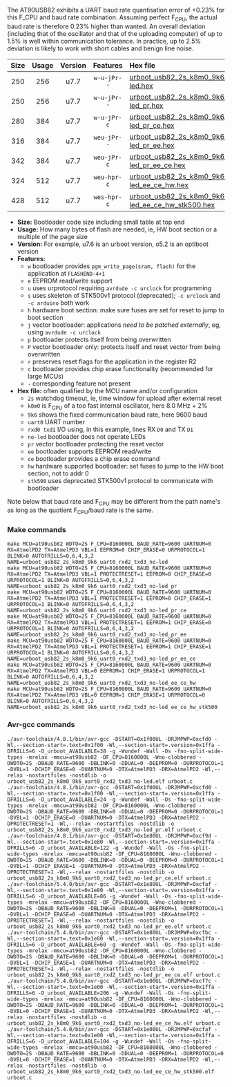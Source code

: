 The AT90USB82 exhibits a UART baud rate quantisation error of +0.23% for this F_CPU and baud rate combination. Assuming perfect F<sub>CPU</sub>, the actual baud rate is therefore 0.23% higher than wanted. An overall deviation (including that of the oscillator and that of the uploading computer) of up to 1.5% is well within communication tolerance. In practice, up to 2.5% deviation is likely to work with short cables and benign line noise.

|Size|Usage|Version|Features|Hex file|
|:-:|:-:|:-:|:-:|:--|
|250|256|u7.7|`w-u-jPr--`|[urboot_usb82_2s_k8m0_9k6_uart0_rxd2_txd3_no-led.hex](https://raw.githubusercontent.com/stefanrueger/urboot.hex/main/mcus/at90usb82/watchdog_2_s/internal_oscillator%2B2%25/%2B8m000000_hz/%2B%2B%2B9k6_baud/uart0_rxd2_txd3/no-led/urboot_usb82_2s_k8m0_9k6_uart0_rxd2_txd3_no-led.hex)|
|250|256|u7.7|`w-u-jPr--`|[urboot_usb82_2s_k8m0_9k6_uart0_rxd2_txd3_no-led_pr.hex](https://raw.githubusercontent.com/stefanrueger/urboot.hex/main/mcus/at90usb82/watchdog_2_s/internal_oscillator%2B2%25/%2B8m000000_hz/%2B%2B%2B9k6_baud/uart0_rxd2_txd3/no-led/urboot_usb82_2s_k8m0_9k6_uart0_rxd2_txd3_no-led_pr.hex)|
|280|384|u7.7|`w-u-jPr-c`|[urboot_usb82_2s_k8m0_9k6_uart0_rxd2_txd3_no-led_pr_ce.hex](https://raw.githubusercontent.com/stefanrueger/urboot.hex/main/mcus/at90usb82/watchdog_2_s/internal_oscillator%2B2%25/%2B8m000000_hz/%2B%2B%2B9k6_baud/uart0_rxd2_txd3/no-led/urboot_usb82_2s_k8m0_9k6_uart0_rxd2_txd3_no-led_pr_ce.hex)|
|316|384|u7.7|`weu-jPr--`|[urboot_usb82_2s_k8m0_9k6_uart0_rxd2_txd3_no-led_pr_ee.hex](https://raw.githubusercontent.com/stefanrueger/urboot.hex/main/mcus/at90usb82/watchdog_2_s/internal_oscillator%2B2%25/%2B8m000000_hz/%2B%2B%2B9k6_baud/uart0_rxd2_txd3/no-led/urboot_usb82_2s_k8m0_9k6_uart0_rxd2_txd3_no-led_pr_ee.hex)|
|342|384|u7.7|`weu-jPr-c`|[urboot_usb82_2s_k8m0_9k6_uart0_rxd2_txd3_no-led_pr_ee_ce.hex](https://raw.githubusercontent.com/stefanrueger/urboot.hex/main/mcus/at90usb82/watchdog_2_s/internal_oscillator%2B2%25/%2B8m000000_hz/%2B%2B%2B9k6_baud/uart0_rxd2_txd3/no-led/urboot_usb82_2s_k8m0_9k6_uart0_rxd2_txd3_no-led_pr_ee_ce.hex)|
|324|512|u7.7|`weu-hpr-c`|[urboot_usb82_2s_k8m0_9k6_uart0_rxd2_txd3_no-led_ee_ce_hw.hex](https://raw.githubusercontent.com/stefanrueger/urboot.hex/main/mcus/at90usb82/watchdog_2_s/internal_oscillator%2B2%25/%2B8m000000_hz/%2B%2B%2B9k6_baud/uart0_rxd2_txd3/no-led/urboot_usb82_2s_k8m0_9k6_uart0_rxd2_txd3_no-led_ee_ce_hw.hex)|
|428|512|u7.7|`wes-hpr-c`|[urboot_usb82_2s_k8m0_9k6_uart0_rxd2_txd3_no-led_ee_ce_hw_stk500.hex](https://raw.githubusercontent.com/stefanrueger/urboot.hex/main/mcus/at90usb82/watchdog_2_s/internal_oscillator%2B2%25/%2B8m000000_hz/%2B%2B%2B9k6_baud/uart0_rxd2_txd3/no-led/urboot_usb82_2s_k8m0_9k6_uart0_rxd2_txd3_no-led_ee_ce_hw_stk500.hex)|

- **Size:** Bootloader code size including small table at top end
- **Usage:** How many bytes of flash are needed, ie, HW boot section or a multiple of the page size
- **Version:** For example, u7.6 is an urboot version, o5.2 is an optiboot version
- **Features:**
  + `w` bootloader provides `pgm_write_page(sram, flash)` for the application at `FLASHEND-4+1`
  + `e` EEPROM read/write support
  + `u` uses urprotocol requiring `avrdude -c urclock` for programming
  + `s` uses skeleton of STK500v1 protocol (deprecated); `-c urclock` and `-c arduino` both work
  + `h` hardware boot section: make sure fuses are set for reset to jump to boot section
  + `j` vector bootloader: applications *need to be patched externally*, eg, using `avrdude -c urclock`
  + `p` bootloader protects itself from being overwritten
  + `P` vector bootloader only: protects itself and reset vector from being overwritten
  + `r` preserves reset flags for the application in the register R2
  + `c` bootloader provides chip erase functionality (recommended for large MCUs)
  + `-` corresponding feature not present
- **Hex file:** often qualified by the MCU name and/or configuration
  + `2s` watchdog timeout, ie, time window for upload after external reset
  + `k8m0` is F<sub>CPU</sub> of a too fast internal oscillator, here 8.0 MHz + 2%
  + `9k6` shows the fixed communication baud rate, here 9600 baud
  + `uart0` UART number
  + `rxd0 txd1` I/O using, in this example, lines RX `D0` and TX `D1`
  + `no-led` bootloader does not operate LEDs
  + `pr` vector bootloader protecting the reset vector
  + `ee` bootloader supports EEPROM read/write
  + `ce` bootloader provides a chip erase command
  + `hw` hardware supported bootloader: set fuses to jump to the HW boot section, not to addr 0
  + `stk500` uses deprecated STK500v1 protocol to communicate with bootloader


Note below that baud rate and F<sub>CPU</sub> may be different from the path name's as long as the quotient F<sub>CPU</sub>/baud rate is the same.

### Make commands
```
make MCU=at90usb82 WDTO=2S F_CPU=8160000L BAUD_RATE=9600 UARTNUM=0 RX=AtmelPD2 TX=AtmelPD3 VBL=1 EEPROM=0 CHIP_ERASE=0 URPROTOCOL=1 BLINK=0 AUTOFRILLS=0,6,4,3,2 NAME=urboot_usb82_2s_k8m0_9k6_uart0_rxd2_txd3_no-led
make MCU=at90usb82 WDTO=2S F_CPU=8160000L BAUD_RATE=9600 UARTNUM=0 RX=AtmelPD2 TX=AtmelPD3 VBL=1 PROTECTRESET=1 EEPROM=0 CHIP_ERASE=0 URPROTOCOL=1 BLINK=0 AUTOFRILLS=0,6,4,3,2 NAME=urboot_usb82_2s_k8m0_9k6_uart0_rxd2_txd3_no-led_pr
make MCU=at90usb82 WDTO=2S F_CPU=8160000L BAUD_RATE=9600 UARTNUM=0 RX=AtmelPD2 TX=AtmelPD3 VBL=1 PROTECTRESET=1 EEPROM=0 CHIP_ERASE=1 URPROTOCOL=1 BLINK=0 AUTOFRILLS=0,6,4,3,2 NAME=urboot_usb82_2s_k8m0_9k6_uart0_rxd2_txd3_no-led_pr_ce
make MCU=at90usb82 WDTO=2S F_CPU=8160000L BAUD_RATE=9600 UARTNUM=0 RX=AtmelPD2 TX=AtmelPD3 VBL=1 PROTECTRESET=1 EEPROM=1 CHIP_ERASE=0 URPROTOCOL=1 BLINK=0 AUTOFRILLS=0,6,4,3,2 NAME=urboot_usb82_2s_k8m0_9k6_uart0_rxd2_txd3_no-led_pr_ee
make MCU=at90usb82 WDTO=2S F_CPU=8160000L BAUD_RATE=9600 UARTNUM=0 RX=AtmelPD2 TX=AtmelPD3 VBL=1 PROTECTRESET=1 EEPROM=1 CHIP_ERASE=1 URPROTOCOL=1 BLINK=0 AUTOFRILLS=0,6,4,3,2 NAME=urboot_usb82_2s_k8m0_9k6_uart0_rxd2_txd3_no-led_pr_ee_ce
make MCU=at90usb82 WDTO=2S F_CPU=8160000L BAUD_RATE=9600 UARTNUM=0 RX=AtmelPD2 TX=AtmelPD3 VBL=0 EEPROM=1 CHIP_ERASE=1 URPROTOCOL=1 BLINK=0 AUTOFRILLS=0,6,4,3,2 NAME=urboot_usb82_2s_k8m0_9k6_uart0_rxd2_txd3_no-led_ee_ce_hw
make MCU=at90usb82 WDTO=2S F_CPU=8160000L BAUD_RATE=9600 UARTNUM=0 RX=AtmelPD2 TX=AtmelPD3 VBL=0 EEPROM=1 CHIP_ERASE=1 URPROTOCOL=0 BLINK=0 AUTOFRILLS=0,6,4,3,2 NAME=urboot_usb82_2s_k8m0_9k6_uart0_rxd2_txd3_no-led_ee_ce_hw_stk500
```

### Avr-gcc commands
```
./avr-toolchain/4.8.1/bin/avr-gcc -DSTART=0x1f00UL -DRJMPWP=0xcfd0 -Wl,--section-start=.text=0x1f00 -Wl,--section-start=.version=0x1ffa -DFRILLS=6 -D_urboot_AVAILABLE=38 -g -Wundef -Wall -Os -fno-split-wide-types -mrelax -mmcu=at90usb82 -DF_CPU=8160000L -Wno-clobbered -DWDTO=2S -DBAUD_RATE=9600 -DBLINK=0 -DDUAL=0 -DEEPROM=0 -DURPROTOCOL=1 -DVBL=1 -DCHIP_ERASE=0 -DUARTNUM=0 -DTX=AtmelPD3 -DRX=AtmelPD2 -Wl,--relax -nostartfiles -nostdlib -o urboot_usb82_2s_k8m0_9k6_uart0_rxd2_txd3_no-led.elf urboot.c
./avr-toolchain/4.8.1/bin/avr-gcc -DSTART=0x1f00UL -DRJMPWP=0xcfd0 -Wl,--section-start=.text=0x1f00 -Wl,--section-start=.version=0x1ffa -DFRILLS=6 -D_urboot_AVAILABLE=24 -g -Wundef -Wall -Os -fno-split-wide-types -mrelax -mmcu=at90usb82 -DF_CPU=8160000L -Wno-clobbered -DWDTO=2S -DBAUD_RATE=9600 -DBLINK=0 -DDUAL=0 -DEEPROM=0 -DURPROTOCOL=1 -DVBL=1 -DCHIP_ERASE=0 -DUARTNUM=0 -DTX=AtmelPD3 -DRX=AtmelPD2 -DPROTECTRESET=1 -Wl,--relax -nostartfiles -nostdlib -o urboot_usb82_2s_k8m0_9k6_uart0_rxd2_txd3_no-led_pr.elf urboot.c
./avr-toolchain/4.8.1/bin/avr-gcc -DSTART=0x1e80UL -DRJMPWP=0xcf9d -Wl,--section-start=.text=0x1e80 -Wl,--section-start=.version=0x1ffa -DFRILLS=6 -D_urboot_AVAILABLE=122 -g -Wundef -Wall -Os -fno-split-wide-types -mrelax -mmcu=at90usb82 -DF_CPU=8160000L -Wno-clobbered -DWDTO=2S -DBAUD_RATE=9600 -DBLINK=0 -DDUAL=0 -DEEPROM=0 -DURPROTOCOL=1 -DVBL=1 -DCHIP_ERASE=1 -DUARTNUM=0 -DTX=AtmelPD3 -DRX=AtmelPD2 -DPROTECTRESET=1 -Wl,--relax -nostartfiles -nostdlib -o urboot_usb82_2s_k8m0_9k6_uart0_rxd2_txd3_no-led_pr_ce.elf urboot.c
./avr-toolchain/5.4.0/bin/avr-gcc -DSTART=0x1e80UL -DRJMPWP=0xcfaf -Wl,--section-start=.text=0x1e80 -Wl,--section-start=.version=0x1ffa -DFRILLS=6 -D_urboot_AVAILABLE=86 -g -Wundef -Wall -Os -fno-split-wide-types -mrelax -mmcu=at90usb82 -DF_CPU=8160000L -Wno-clobbered -DWDTO=2S -DBAUD_RATE=9600 -DBLINK=0 -DDUAL=0 -DEEPROM=1 -DURPROTOCOL=1 -DVBL=1 -DCHIP_ERASE=0 -DUARTNUM=0 -DTX=AtmelPD3 -DRX=AtmelPD2 -DPROTECTRESET=1 -Wl,--relax -nostartfiles -nostdlib -o urboot_usb82_2s_k8m0_9k6_uart0_rxd2_txd3_no-led_pr_ee.elf urboot.c
./avr-toolchain/5.4.0/bin/avr-gcc -DSTART=0x1e80UL -DRJMPWP=0xcfbc -Wl,--section-start=.text=0x1e80 -Wl,--section-start=.version=0x1ffa -DFRILLS=6 -D_urboot_AVAILABLE=60 -g -Wundef -Wall -Os -fno-split-wide-types -mrelax -mmcu=at90usb82 -DF_CPU=8160000L -Wno-clobbered -DWDTO=2S -DBAUD_RATE=9600 -DBLINK=0 -DDUAL=0 -DEEPROM=1 -DURPROTOCOL=1 -DVBL=1 -DCHIP_ERASE=1 -DUARTNUM=0 -DTX=AtmelPD3 -DRX=AtmelPD2 -DPROTECTRESET=1 -Wl,--relax -nostartfiles -nostdlib -o urboot_usb82_2s_k8m0_9k6_uart0_rxd2_txd3_no-led_pr_ee_ce.elf urboot.c
./avr-toolchain/5.4.0/bin/avr-gcc -DSTART=0x1e00UL -DRJMPWP=0xcf7c -Wl,--section-start=.text=0x1e00 -Wl,--section-start=.version=0x1ffa -DFRILLS=6 -D_urboot_AVAILABLE=206 -g -Wundef -Wall -Os -fno-split-wide-types -mrelax -mmcu=at90usb82 -DF_CPU=8160000L -Wno-clobbered -DWDTO=2S -DBAUD_RATE=9600 -DBLINK=0 -DDUAL=0 -DEEPROM=1 -DURPROTOCOL=1 -DVBL=0 -DCHIP_ERASE=1 -DUARTNUM=0 -DTX=AtmelPD3 -DRX=AtmelPD2 -Wl,--relax -nostartfiles -nostdlib -o urboot_usb82_2s_k8m0_9k6_uart0_rxd2_txd3_no-led_ee_ce_hw.elf urboot.c
./avr-toolchain/5.4.0/bin/avr-gcc -DSTART=0x1e00UL -DRJMPWP=0xcfaf -Wl,--section-start=.text=0x1e00 -Wl,--section-start=.version=0x1ffa -DFRILLS=6 -D_urboot_AVAILABLE=104 -g -Wundef -Wall -Os -fno-split-wide-types -mrelax -mmcu=at90usb82 -DF_CPU=8160000L -Wno-clobbered -DWDTO=2S -DBAUD_RATE=9600 -DBLINK=0 -DDUAL=0 -DEEPROM=1 -DURPROTOCOL=0 -DVBL=0 -DCHIP_ERASE=1 -DUARTNUM=0 -DTX=AtmelPD3 -DRX=AtmelPD2 -Wl,--relax -nostartfiles -nostdlib -o urboot_usb82_2s_k8m0_9k6_uart0_rxd2_txd3_no-led_ee_ce_hw_stk500.elf urboot.c
```

